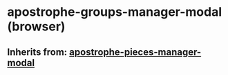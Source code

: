 # apostrophe-groups-manager-modal (browser)
## Inherits from: [apostrophe-pieces-manager-modal](../apostrophe-pieces/browser-apostrophe-pieces-manager-modal.md)

